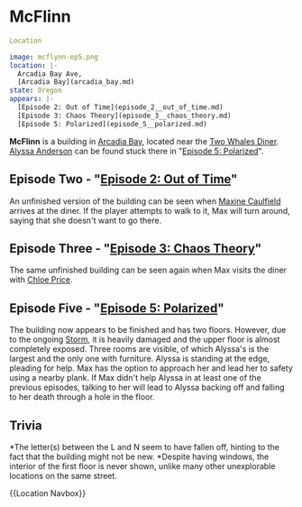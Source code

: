 #  McFlinn 

```yaml
Location

image: mcflynn-ep5.png
location: |-
  Arcadia Bay Ave,
  [Arcadia Bay](arcadia_bay.md)
state: Oregon
appears: |-
  [Episode 2: Out of Time](episode_2__out_of_time.md)
  [Episode 3: Chaos Theory](episode_3__chaos_theory.md)
  [Episode 5: Polarized](episode_5__polarized.md)
```

**McFlinn** is a building in [Arcadia Bay](arcadia_bay.md), located near the [Two Whales Diner](two_whales_diner.md). [Alyssa Anderson](alyssa_anderson.md) can be found stuck there in "[Episode 5: Polarized](polarized.md)".

##  Episode Two - "[Episode 2: Out of Time](out_of_time.md)" 
An unfinished version of the building can be seen when [Maxine Caulfield](max.md) arrives at the diner. If the player attempts to walk to it, Max will turn around, saying that she doesn't want to go there.

##  Episode Three - "[Episode 3: Chaos Theory](chaos_theory.md)" 
The same unfinished building can be seen again when Max visits the diner with [Chloe Price](chloe.md).

##  Episode Five - "[Episode 5: Polarized](polarized.md)" 
The building now appears to be finished and has two floors. However, due to the ongoing [Storm](storm.md), it is heavily damaged and the upper floor is almost completely exposed. Three rooms are visible, of which Alyssa's is the largest and the only one with furniture. Alyssa is standing at the edge, pleading for help. Max has the option to approach her and lead her to safety using a nearby plank. If Max didn't help Alyssa in at least one of the previous episodes, talking to her will lead to Alyssa backing off and falling to her death through a hole in the floor.

##  Trivia 
*The letter(s) between the L and N seem to have fallen off, hinting to the fact that the building might not be new.
*Despite having windows, the interior of the first floor is never shown, unlike many other unexplorable locations on the same street.

{{Location Navbox}}

